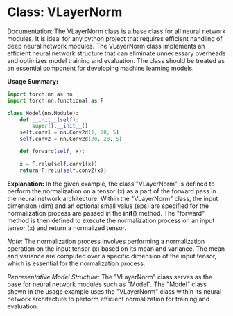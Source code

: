 # Class: VLayerNorm

Documentation:
The VLayerNorm class is a base class for all neural network modules. It is ideal for any python project that requires efficient handling of deep neural network modules. The VLayerNorm class implements an efficient neural network structure that can eliminate unnecessary overheads and optimizes model training and evaluation. The class should be treated as an essential component for developing machine learning models.

**Usage Summary:**

```python
import torch.nn as nn
import torch.nn.functional as F

class Model(nn.Module):
    def __init__(self):
        super().__init__()
    self.conv1 = nn.Conv2d(1, 20, 5)
    self.conv2 = nn.Conv2d(20, 20, 5)

    def forward(self, x):

    x = F.relu(self.conv1(x))
    return F.relu(self.conv2(x))
```

**Explanation:**
In the given example, the class "VLayerNorm" is defined to perform the normalization on a tensor (x) as a part of the forward pass in the neural network architecture. Within the "VLayerNorm" class, the input dimension (dim) and an optional small value (eps) are specified for the normalization process are passed in the __init__() method. The "forward" method is then defined to execute the normalization process on an input tensor (x) and return a normalized tensor.

*Note:* The normalization process involves performing a normalization operation on the input tensor (x) based on its mean and variance. The mean and variance are computed over a specific dimension of the input tensor, which is essential for the normalization process.

*Representative Model Structure:*
The "VLayerNorm" class serves as the base for neural network modules such as "Model". The "Model" class shown in the usage example uses the "VLayerNorm" class within its neural network architecture to perform efficient normalization for training and evaluation.

